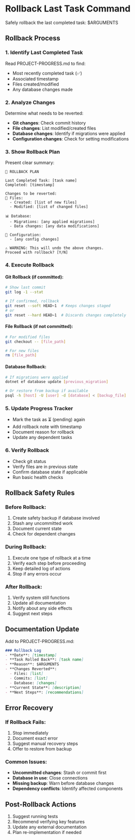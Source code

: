 # Rollback Last Task Command

Safely rollback the last completed task: $ARGUMENTS

## Rollback Process

### 1. Identify Last Completed Task
Read PROJECT-PROGRESS.md to find:
- Most recently completed task (✅)
- Associated timestamp
- Files created/modified
- Any database changes made

### 2. Analyze Changes
Determine what needs to be reverted:
- **Git changes**: Check commit history
- **File changes**: List modified/created files
- **Database changes**: Identify if migrations were applied
- **Configuration changes**: Check for setting modifications

### 3. Show Rollback Plan
Present clear summary:
```
🔄 ROLLBACK PLAN

Last Completed Task: [task name]
Completed: [timestamp]

Changes to be reverted:
📁 Files:
  - Created: [list of new files]
  - Modified: [list of changed files]
  
📊 Database:
  - Migrations: [any applied migrations]
  - Data changes: [any data modifications]
  
🔧 Configuration:
  - [any config changes]

⚠️ WARNING: This will undo the above changes.
Proceed with rollback? [Y/N]
```

### 4. Execute Rollback

#### Git Rollback (if committed):
```bash
# Show last commit
git log -1 --stat

# If confirmed, rollback
git reset --soft HEAD~1  # Keeps changes staged
# or
git reset --hard HEAD~1  # Discards changes completely
```

#### File Rollback (if not committed):
```bash
# For modified files
git checkout -- [file_path]

# For new files
rm [file_path]
```

#### Database Rollback:
```bash
# If migrations were applied
dotnet ef database update [previous_migration]

# Or restore from backup if available
psql -h [host] -U [user] -d [database] < [backup_file]
```

### 5. Update Progress Tracker
- Mark the task as ⏳ (pending) again
- Add rollback note with timestamp
- Document reason for rollback
- Update any dependent tasks

### 6. Verify Rollback
- Check git status
- Verify files are in previous state
- Confirm database state if applicable
- Run basic health checks

## Rollback Safety Rules

### Before Rollback:
1. Create safety backup if database involved
2. Stash any uncommitted work
3. Document current state
4. Check for dependent changes

### During Rollback:
1. Execute one type of rollback at a time
2. Verify each step before proceeding
3. Keep detailed log of actions
4. Stop if any errors occur

### After Rollback:
1. Verify system still functions
2. Update all documentation
3. Notify about any side effects
4. Suggest next steps

## Documentation Update
Add to PROJECT-PROGRESS.md:
```markdown
### Rollback Log
- **Date**: [timestamp]
- **Task Rolled Back**: [task name]
- **Reason**: $ARGUMENTS
- **Changes Reverted**:
  - Files: [list]
  - Commits: [list]
  - Database: [changes]
- **Current State**: [description]
- **Next Steps**: [recommendations]
```

## Error Recovery

### If Rollback Fails:
1. Stop immediately
2. Document exact error
3. Suggest manual recovery steps
4. Offer to restore from backup

### Common Issues:
- **Uncommitted changes**: Stash or commit first
- **Database in use**: Close connections
- **Missing backup**: Warn before database changes
- **Dependency conflicts**: Identify affected components

## Post-Rollback Actions
1. Suggest running tests
2. Recommend verifying key features
3. Update any external documentation
4. Plan re-implementation if needed